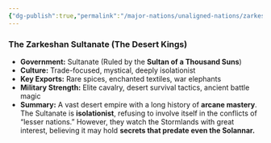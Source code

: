 ```yaml
---
{"dg-publish":true,"permalink":"/major-nations/unaligned-nations/zarkeshan/","noteIcon":"","updated":"2025-02-12T14:14:58.878-08:00"}
---
```


### **The Zarkeshan Sultanate (The Desert Kings)**

- **Government:** Sultanate (Ruled by the **Sultan of a Thousand Suns**)
- **Culture:** Trade-focused, mystical, deeply isolationist
- **Key Exports:** Rare spices, enchanted textiles, war elephants
- **Military Strength:** Elite cavalry, desert survival tactics, ancient battle magic
- **Summary:** A vast desert empire with a long history of **arcane mastery**. The Sultanate is **isolationist**, refusing to involve itself in the conflicts of “lesser nations.” However, they watch the Stormlands with great interest, believing it may hold **secrets that predate even the Solannar.**